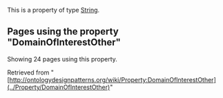 This is a property of type [String](../Type/String "Type:String").




  


## Pages using the property "DomainOfInterestOther"


Showing 24 pages using this property.



Retrieved from "[http://ontologydesignpatterns.org/wiki/Property:DomainOfInterestOther](../Property/DomainOfInterestOther)"